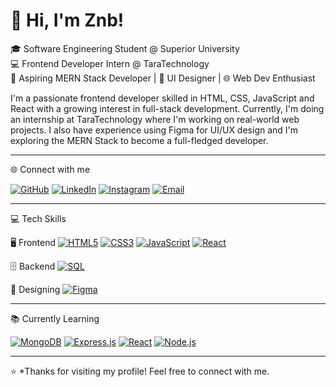 # 👋 Hi, I'm Znb!

🎓 Software Engineering Student @ Superior University  
💻 Frontend Developer Intern @ TaraTechnology  
🚀 Aspiring MERN Stack Developer | 🎨 UI Designer | 🌐 Web Dev Enthusiast

I'm a passionate frontend developer skilled in HTML, CSS, JavaScript and React with a growing interest in full-stack development. Currently, I'm doing an internship at TaraTechnology where I'm working on real-world web projects. I also have experience using Figma for UI/UX design and I'm exploring the MERN Stack to become a full-fledged developer.

---

 🌐 Connect with me

[![GitHub](https://img.shields.io/badge/GitHub-zainab--waheed-181717?style=for-the-badge&logo=github&logoColor=white)](https://github.com/zainab-waheed)
[![LinkedIn](https://img.shields.io/badge/LinkedIn-zainabwaheed02-0077B5?style=for-the-badge&logo=linkedin&logoColor=white)](https://www.linkedin.com/in/zainabwaheed02)
[![Instagram](https://img.shields.io/badge/Instagram-_zainab__ch-E4405F?style=for-the-badge&logo=instagram&logoColor=white)](https://www.instagram.com/_zainab_ch/)
[![Email](https://img.shields.io/badge/Gmail-zch671689@gmail.com-D14836?style=for-the-badge&logo=gmail&logoColor=white)](mailto:zch671689@gmail.com)

---

💻 Tech Skills

 🖥️ Frontend
[![HTML5](https://img.shields.io/badge/HTML5-E34F26?style=for-the-badge&logo=html5&logoColor=white)](#)
[![CSS3](https://img.shields.io/badge/CSS3-1572B6?style=for-the-badge&logo=css3&logoColor=white)](#)
[![JavaScript](https://img.shields.io/badge/JavaScript-F7DF1E?style=for-the-badge&logo=javascript&logoColor=black)](#)
[![React](https://img.shields.io/badge/React-20232A?style=for-the-badge&logo=react&logoColor=61DAFB)](#)

 🗄️ Backend
[![SQL](https://img.shields.io/badge/SQL-4479A1?style=for-the-badge&logo=mysql&logoColor=white)](#)

 🎨 Designing
[![Figma](https://img.shields.io/badge/Figma-F24E1E?style=for-the-badge&logo=figma&logoColor=white)](#)

---

 📚 Currently Learning

[![MongoDB](https://img.shields.io/badge/MongoDB-4EA94B?style=for-the-badge&logo=mongodb&logoColor=white)](#)
[![Express.js](https://img.shields.io/badge/Express.js-000000?style=for-the-badge&logo=express&logoColor=white)](#)
[![React](https://img.shields.io/badge/React-61DAFB?style=for-the-badge&logo=react&logoColor=white)](#)
[![Node.js](https://img.shields.io/badge/Node.js-339933?style=for-the-badge&logo=node.js&logoColor=white)](#)

---

⭐ *Thanks for visiting my profile! Feel free to connect with me.
